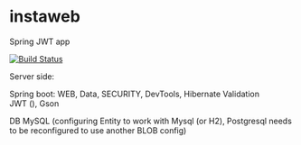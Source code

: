 # instaweb
Spring JWT app 

[![Build Status](https://travis-ci.org/extranuts/instaweb.svg?branch=master)](https://travis-ci.org/extranuts/instaweb)


Server side:

Spring boot: WEB, Data, SECURITY, DevTools, Hibernate Validation  
JWT (), Gson

DB MySQL (configuring Entity to work with Mysql (or H2), Postgresql needs to be reconfigured  to use another BLOB config)
